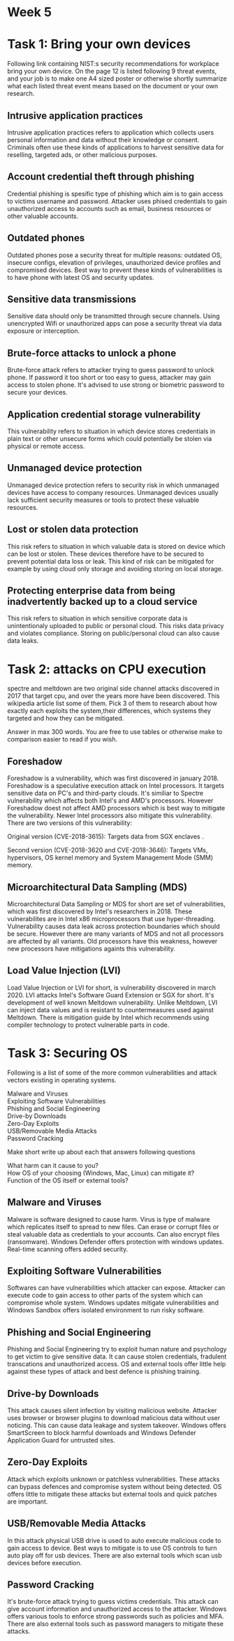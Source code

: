# Week 5
# Task 1: Bring your own devices
Following link containing NIST:s security recommendations for workplace bring your own device. On the page 12 is listed following 9 threat events, and your job is to make one A4 sized poster or otherwise shortly summarize what each listed threat event means based on the document or your own research.
## Intrusive application practices
Intrusive application practices refers to application which collects users personal information and data without their knowledge or consent. Criminals often use these kinds of applications to harvest sensitive data for reselling, targeted ads, or other malicious purposes.
## Account credential theft through phishing
Credential phishing is spesific type of phishing which aim is to gain access to victims username and password. Attacker uses phised credentials to gain unauthorized  access to accounts such as email, business resources or other valuable accounts.
## Outdated phones
Outdated phones pose a security threat for multiple reasons: outdated OS, insecure configs, elevation of privileges, unauthorized device profiles and compromised devices. Best way to prevent these kinds of vulnerabilities is to have phone with latest OS and security updates.
## Sensitive data transmissions
Sensitive data should only be transmitted through secure channels. Using unencrypted Wifi or unauthorized apps can pose a security threat via data exposure or interception.
## Brute-force attacks to unlock a phone
Brute-force attack refers to attacker trying to guess password to unlock phone. If password it too short or too easy to guess, attacker may gain access to stolen phone. It's advised to use strong or biometric password to secure your devices.
## Application credential storage vulnerability
This vulnerability refers to situation in which device stores credentials in plain text or other unsecure forms which could potentially be stolen via physical or remote access.
## Unmanaged device protection
Unmanaged device protection refers to security risk in which unmanaged devices have access to company resources. Unmanaged devices usually lack sufficient security measures or tools to protect these valuable resources.
## Lost or stolen data protection
This risk refers to situation in which valuable data is stored on device which can be lost or stolen. These devices therefore have to be secured to prevent potential data loss or leak. This kind of risk can be mitigated for example by using cloud only storage and avoiding storing on local storage.
## Protecting enterprise data from being inadvertently backed up to a cloud service
This risk refers to situation in which sensitive corporate data is unintentionaly uploaded to public or personal cloud. This risks data privacy and violates compliance. Storing on public/personal cloud can also cause data leaks.

# Task 2: attacks on CPU execution
spectre and meltdown are two original side channel attacks discovered in 2017 that target cpu, and over the years more have been discovered. This wikipedia article list some of them. Pick 3 of them to research about how exactly each exploits the system,their differences, which systems they targeted and how they can be mitigated.

Answer in max 300 words. You are free to use tables or otherwise make to comparison easier to read if you wish.

## Foreshadow
Foreshadow is a vulnerability, which was first discovered in january 2018. Foreshadow is a speculative execution attack on Intel processors. It targets sensitive data on PC's and third-party clouds. It's similiar to Spectre vulnerability which affects both Intel's and AMD's processors. However Foreshadow doest not affect AMD processors which is best way to mitigate the vulnerability. Newer Intel processors also mitigate this vulnerability. There are two versions of this vulnerability:

Original version (CVE-2018-3615): Targets data from SGX enclaves  .

Second version (CVE-2018-3620 and CVE-2018-3646): Targets VMs, hypervisors, OS kernel memory and System Management Mode (SMM) memory.

## Microarchitectural Data Sampling (MDS)
Microarchitectural Data Sampling or MDS for short are set of vulnerabilities, which was first discovered by Intel's researchers in 2018. These vulnerabilites are in Intel x86 microprocessors that use hyper-threading. Vulnerability causes data leak across protection boundaries which should be secure. However there are many variants of MDS and not all processors are affected by all variants. Old processors have this weakness, however new processors have mitigations againts this vulnerability.

## Load Value Injection (LVI)
Load Value Injection or LVI for short, is vulnerability discovered in march 2020. LVI attacks Intel's Software Guard Extension or SGX for short. It's development of well known Meltdown vulnerability. Unlike Meltdown, LVI can inject data values and is resistant to countermeasures used against Meltdown. There is mitigation guide by Intel which recommends using compiler technology to protect vulnerable parts in code.

# Task 3: Securing OS
Following is a list of some of the more common vulnerabilities and attack vectors existing in operating systems.

Malware and Viruses  
Exploiting Software Vulnerabilities  
Phishing and Social Engineering  
Drive-by Downloads  
Zero-Day Exploits  
USB/Removable Media Attacks  
Password Cracking  

Make short write up about each that answers following questions

What harm can it cause to you?  
How OS of your choosing (Windows, Mac, Linux) can mitigate it?  
Function of the OS itself or external tools?

## Malware and Viruses  
Malware is software designed to cause harm. Virus is type of malware which replicates itself to spread to new files. Can erase or corrupt files or steal valuable data as credentials to your accounts. Can also encrypt files (ransomware). Windows Defender offers protection with windows updates. Real-time scanning offers added security.

## Exploiting Software Vulnerabilities   
Softwares can have vulnerabilities which attacker can expose. Attacker can execute code to gain access to other parts of the system which can compromise whole system. Windows updates mitigate vulnerabilities and Windows Sandbox offers isolated environment to run risky software.

## Phishing and Social Engineering  
Phishing and Social Engineering try to exploit human nature and psychology to get victim to give sensitive data. It can cause stolen credentials, fradulent transcations and unauthorized access. OS and external tools offer little help against these types of attack and best defence is phishing training.

## Drive-by Downloads
This attack causes silent infection by visiting malicious website. Attacker uses browser or browser plugins to download malicious data without user noticing. This can cause data leakage and system takeover. Windows offers SmartScreen to block harmful downloads and Windows Defender Application Guard for untrusted sites.  

## Zero-Day Exploits  
Attack which exploits unknown or patchless vulnerabilities. These attacks can bypass defences and compromise system without being detected. OS offers little to mitigate these attacks but external tools and quick patches are important.

## USB/Removable Media Attacks  
In this attack physical USB drive is used to auto execute malicious code to gain access to device. Best ways to mitigate is to use OS controls to turn auto play off for usb devices. There are also external tools which scan usb devices before execution.

## Password Cracking  
It's brute-force attack trying to guess victims credentials. This attack can give account information and unauthorized access to the attacker. Windows offers various tools to enforce strong passwords such as policies and MFA. There are also external tools such as password managers to mitigate these attacks.